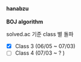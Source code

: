 #### hanabzu

**BOJ algorithm**

solved.ac 기준 class 별 돌파

- [x] Class 3 (06/05 ~ 07/03)
- [ ] Class 4 (07/03 ~     ?    )
